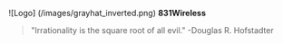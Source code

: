 ![Logo] (/images/grayhat_inverted.png)
**831Wireless**
> "Irrationality is the square root of all evil."
-Douglas R. Hofstadter
